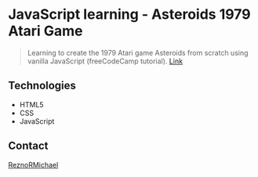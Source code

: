 # JavaScript learning - Asteroids 1979 Atari Game

> Learning to create the 1979 Atari game Asteroids from scratch using vanilla JavaScript (freeCodeCamp tutorial). [Link](https://www.youtube.com/watch?v=H9CSWMxJx84)

## Technologies

* HTML5
* CSS
* JavaScript

## Contact

[ReznoRMichael](https://github.com/ReznoRMichael)
